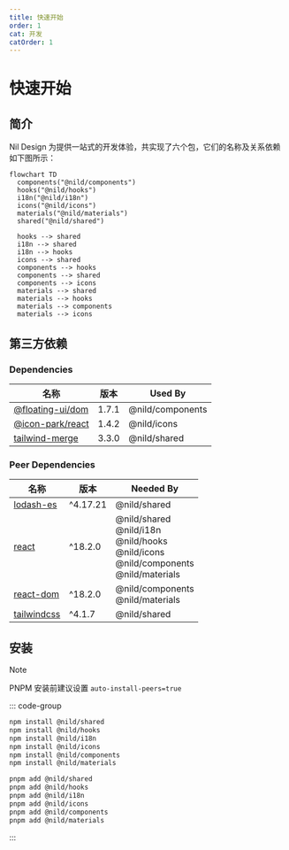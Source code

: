 ```yaml
---
title: 快速开始
order: 1
cat: 开发
catOrder: 1
---
```


# 快速开始 <Badge type="warning" text="WIP" />

## 简介

Nil Design 为提供一站式的开发体验，共实现了六个包，它们的名称及关系依赖如下图所示：

```mermaid
flowchart TD
  components("@nild/components")
  hooks("@nild/hooks")
  i18n("@nild/i18n")
  icons("@nild/icons")
  materials("@nild/materials")
  shared("@nild/shared")

  hooks --> shared
  i18n --> shared
  i18n --> hooks
  icons --> shared
  components --> hooks
  components --> shared
  components --> icons
  materials --> shared
  materials --> hooks
  materials --> components
  materials --> icons
```

## 第三方依赖

### Dependencies

| 名称 | 版本 | Used By |
| - | - | - |
| [@floating-ui/dom](https://www.npmjs.com/package/@floating-ui/dom/v/1.7.1) | 1.7.1 | @nild/components |
| [@icon-park/react](https://www.npmjs.com/package/@icon-park/react/v/1.4.2) | 1.4.2 | @nild/icons |
| [tailwind-merge](https://www.npmjs.com/package/tailwind-merge/v/3.3.0) | 3.3.0 | @nild/shared |

### Peer Dependencies

| 名称 | 版本 | Needed By |
| - | - | - |
| [lodash-es](https://www.npmjs.com/package/lodash-es) | ^4.17.21 | @nild/shared |
| [react](https://www.npmjs.com/package/react) | ^18.2.0 | @nild/shared<br>@nild/i18n<br>@nild/hooks<br>@nild/icons<br>@nild/components<br>@nild/materials |
| [react-dom](https://www.npmjs.com/package/react-dom) | ^18.2.0 | @nild/components<br>@nild/materials |
| [tailwindcss](https://www.npmjs.com/package/tailwindcss) | ^4.1.7 | @nild/shared |

## 安装

> [!NOTE]
> PNPM 安装前建议设置 `auto-install-peers=true`

::: code-group
```sh [NPM]
npm install @nild/shared
npm install @nild/hooks
npm install @nild/i18n
npm install @nild/icons
npm install @nild/components
npm install @nild/materials
```
```sh [PNPM]
pnpm add @nild/shared
pnpm add @nild/hooks
pnpm add @nild/i18n
pnpm add @nild/icons
pnpm add @nild/components
pnpm add @nild/materials
```
:::
